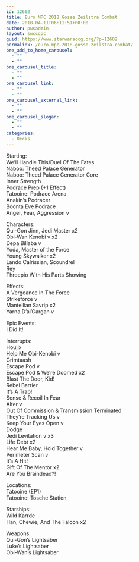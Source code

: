 ```yaml
---
id: 12602
title: Euro MPC 2018 Gosse Zeilstra Combat
date: 2018-04-11T06:11:51+00:00
author: pwsadmin
layout: swccgpc
guid: https://www.starwarsccg.org/?p=12602
permalink: /euro-mpc-2018-gosse-zeilstra-combat/
bre_add_to_home_carousel:
  - ""
  - ""
bre_carousel_title:
  - ""
  - ""
bre_carousel_link:
  - ""
  - ""
bre_carousel_external_link:
  - ""
  - ""
bre_carousel_slogan:
  - ""
  - ""
categories:
  - Decks
---
```

Starting:  
We’ll Handle This/Duel Of The Fates  
Naboo: Theed Palace Generator  
Naboo: Theed Palace Generator Core  
Inner Strength  
Podrace Prep (+1 Effect)  
Tatooine: Podrace Arena  
Anakin’s Podracer  
Boonta Eve Podrace  
Anger, Fear, Aggression v

Characters:  
Qui-Gon Jinn, Jedi Master x2  
Obi-Wan Kenobi v x2  
Depa Billaba v  
Yoda, Master of the Force  
Young Skywalker x2  
Lando Calrissian, Scoundrel  
Rey  
Threepio With His Parts Showing

Effects:  
A Vergeance In The Force  
Strikeforce v  
Mantellian Savrip x2  
Yarna D’al’Gargan v

Epic Events:  
I Did It!

Interrupts:  
Houjix  
Help Me Obi-Kenobi v  
Grimtaash  
Escape Pod v  
Escape Pod & We’re Doomed x2  
Blast The Door, Kid!  
Rebel Barrier  
It’s A Trap!  
Sense & Recoil In Fear  
Alter v  
Out Of Commission & Transmission Terminated  
They’re Tracking Us v  
Keep Your Eyes Open v  
Dodge  
Jedi Levitation v x3  
Life Debt x2  
Hear Me Baby, Hold Together v  
Perimeter Scan v  
It’s A Hit!  
Gift Of The Mentor x2  
Are You Braindead?!

Locations:  
Tatooine (EP1)  
Tatooine: Tosche Station

Starships:  
Wild Karrde  
Han, Chewie, And The Falcon x2

Weapons:  
Qui-Gon’s Lightsaber  
Luke’s Lightsaber  
Obi-Wan’s Lightsaber